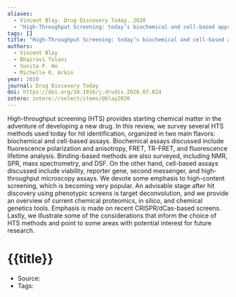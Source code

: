 ```yaml
---
aliases:
  - Vincent Blay. Drug Discovery Today. 2020
  - "High-Throughput Screening: today’s biochemical and cell-based approaches"
tags: []
title: "High-Throughput Screening: today’s biochemical and cell-based approaches"
authors:
  - Vincent Blay
  - Bhairavi Tolani
  - Sunita P. Ho
  - Michelle R. Arkin
year: 2020
journal: Drug Discovery Today
doi: https://doi.org/10.1016/j.drudis.2020.07.024
zotero: zotero://select/items/@blay2020
---
```

<!-- START_ABSTRACT -->
High-throughput screening (HTS) provides starting chemical matter in the adventure of developing a new drug. In this review, we survey several HTS methods used today for hit identification, organized in two main flavors: biochemical and cell-based assays. Biochemical assays discussed include fluorescence polarization and anisotropy, FRET, TR-FRET, and fluorescence lifetime analysis. Binding-based methods are also surveyed, including NMR, SPR, mass spectrometry, and DSF. On the other hand, cell-based assays discussed include viability, reporter gene, second messenger, and high-throughput microscopy assays. We devote some emphasis to high-content screening, which is becoming very popular. An advisable stage after hit discovery using phenotypic screens is target deconvolution, and we provide an overview of current chemical proteomics, in silico, and chemical genetics tools. Emphasis is made on recent CRISPR/dCas-based screens. Lastly, we illustrate some of the considerations that inform the choice of HTS methods and point to some areas with potential interest for future research.
<!-- END_ABSTRACT -->

<!-- START_TEMPLATE -->
# {{title}}

- Source:
- Tags: 
<!-- END_TEMPLATE -->